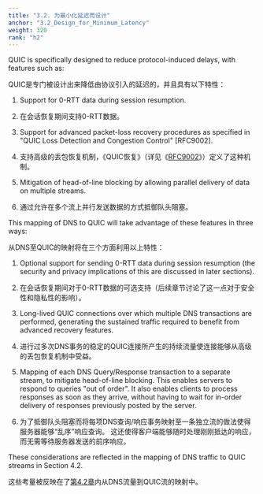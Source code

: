 ```yaml
---
title: "3.2. 为最小化延迟而设计"
anchor: "3.2_Design_for_Minimum_Latency"
weight: 320
rank: "h2"
---
```


QUIC is specifically designed to reduce protocol-induced delays, with features such as:

QUIC是专门被设计出来降低由协议引入的延迟的，并且具有以下特性：

1. Support for 0-RTT data during session resumption.

1. 在会话恢复期间支持0-RTT数据。

2. Support for advanced packet-loss recovery procedures as specified in "QUIC Loss Detection and Congestion Control" [RFC9002].

2. 支持高级的丢包恢复机制，《QUIC恢复》（详见《[RFC9002]()》）定义了这种机制。

3. Mitigation of head-of-line blocking by allowing parallel delivery of data on multiple streams.

3. 通过允许在多个流上并行发送数据的方式抵御队头阻塞。

This mapping of DNS to QUIC will take advantage of these features in three ways:

从DNS至QUIC的映射将在三个方面利用以上特性：

1. Optional support for sending 0-RTT data during session resumption (the security and privacy implications of this are discussed in later sections).

1. 在会话恢复期间对于0-RTT数据的可选支持（后续章节讨论了这一点对于安全性和隐私性的影响）。

2. Long-lived QUIC connections over which multiple DNS transactions are performed, generating the sustained traffic required to benefit from advanced recovery features.

2. 进行过多次DNS事务的稳定的QUIC连接所产生的持续流量使连接能够从高级的丢包恢复机制中受益。

3. Mapping of each DNS Query/Response transaction to a separate stream, to mitigate head-of-line blocking. This enables servers to respond to queries "out of order". It also enables clients to process responses as soon as they arrive, without having to wait for in-order delivery of responses previously posted by the server.

3. 为了抵御队头阻塞而将每项DNS查询/响应事务映射至一条独立流的做法使得服务器能够“乱序”响应查询。
这还使得客户端能够随时处理刚刚抵达的响应，而无需等待服务器发送的前序响应。

These considerations are reflected in the mapping of DNS traffic to QUIC streams in Section 4.2.

这些考量被反映在了[第4.2章]()内从DNS流量到QUIC流的映射中。
